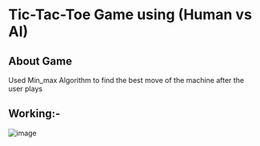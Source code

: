 # Tic-Tac-Toe Game using (Human vs AI)
## About Game
Used Min_max Algorithm to find the best move of the machine after the user plays
## Working:-
![image](https://github.com/omsingh4321/Tic-Tac-Toe_AI-Based/assets/110286904/3b0cca19-3075-4473-918d-e2348d018654)
